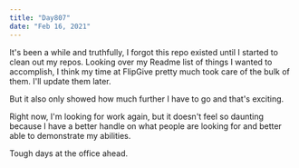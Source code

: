```yaml
---
title: "Day807"
date: "Feb 16, 2021"
---
```


It's been a while and truthfully, I forgot this repo existed until I started to
clean out my repos. Looking over my Readme list of things I wanted to
accomplish, I think my time at FlipGive pretty much took care of the bulk of
them. I'll update them later.

But it also only showed how much further I have to go and that's exciting.

Right now, I'm looking for work again, but it doesn't feel so daunting because
I have a better handle on what people are looking for and better able to
demonstrate my abilities.

Tough days at the office ahead.

